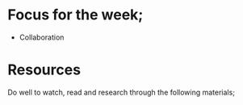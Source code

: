 # Focus for the week;
- Collaboration

# Resources
Do well to watch, read and research through the following materials; 

